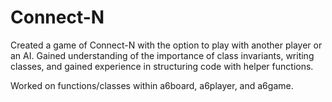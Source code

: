 # Connect-N
Created a game of Connect-N with the option to play with another player or an AI.
Gained understanding of the importance of class invariants, writing classes, and gained experience in 
structuring code with helper functions.

Worked on functions/classes within a6board, a6player, and a6game. 
